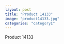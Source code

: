 ```yaml
---
layout: post
title: "Product 14133"
image: "product14133.jpg"
categories: "category1"
---
```

Product 14133
